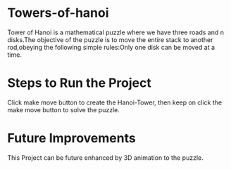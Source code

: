 # Towers-of-hanoi
Tower of Hanoi is a mathematical puzzle where we have three roads and n disks.The objective of the puzzle is to move the entire stack to another rod,obeying the following simple rules:Only one disk can be moved at a time.
# Steps to Run the Project
Click make move button to create the Hanoi-Tower, then keep on click the make move button to solve the puzzle.
# Future Improvements
This Project can be future enhanced by 3D animation to the puzzle.
